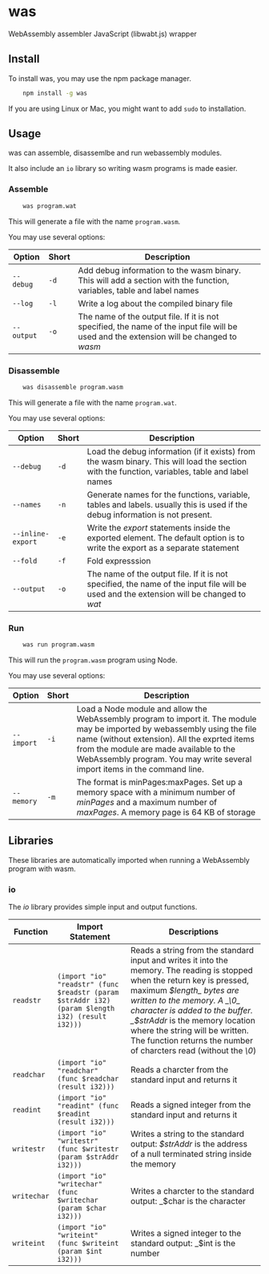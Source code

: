 # was
WebAssembly assembler JavaScript (libwabt.js) wrapper

## Install

To install was, you may use the npm package manager.
````bash
	npm install -g was
````

If you are using Linux or Mac, you might want to add `sudo` to installation.

## Usage

was can assemble, disassemlbe and run webassembly modules.

It also include an `io` library so writing wasm programs is made easier.

### Assemble

````bash
	was program.wat
````

This will generate a file with the name `program.wasm`.

You may use several options:

| Option | Short | Description |
|--------|-------|-------------|
| `--debug` | `-d` | Add debug information to the wasm binary. This will add a section with the function, variables, table and label names |
| `--log` | `-l` | Write a log about the compiled binary file  | 
| `--output` | `-o` | The name of the output file. If it is not specified, the name of the input file will be used and the extension will be changed to _wasm_ | 

### Disassemble

````bash
	was disassemble program.wasm
````

This will generate a file with the name `program.wat`.

You may use several options:

| Option | Short | Description |
|--------|-------|-------------|
| `--debug` | `-d` | Load the debug information (if it exists) from the wasm binary. This will load the section with the function, variables, table and label names |
| `--names` | `-n` | Generate names for the functions, variable, tables and labels. usually this is used if the debug information is not present.  | 
| `--inline-export` | `-e` | Write the _export_ statements inside the exported element. The default option is to write the export as a separate statement | 
| `--fold` | `-f` | Fold expresssion | 
| `--output` | `-o` | The name of the output file. If it is not specified, the name of the input file will be used and the extension will be changed to _wat_ | 

### Run

````bash
	was run program.wasm
````

This will run the `program.wasm` program using Node.

You may use several options:

| Option | Short | Description |
|--------|-------|-------------|
| `--import` | `-i` | Load a Node module and allow the WebAssembly program to import it. The module may be imported by webassembly using the file name (without extension). All the exprted items from the module are made available to the WebAssembly program. You may write several import items in the command line. |
| `--memory` | `-m` | The format is minPages:maxPages. Set up a memory space with a minimum number of _minPages_ and a maximum number of _maxPages_. A memory page is 64 KB of storage | 

## Libraries

These libraries are automatically imported when running a WebAssembly program with wasm.

### io

The _io_ library provides simple input and output functions.

| Function | Import Statement | Descriptions |
|----------|------------|--------------|
| `readstr` | ````(import "io" "readstr" (func $readstr (param $strAddr i32) (param $length i32) (result i32)))```` | Reads a string from the standard input and writes it into the memory. The reading is stopped when the return key is pressed, maximum _$length_ bytes are written to the memory. A _\0_ character is added to the buffer. _$strAddr_ is the memory location where the string will be written. The function returns the  number of charcters read (without the _\0_) |
| `readchar` | ````(import "io" "readchar" (func $readchar (result i32)))```` | Reads a charcter from the standard input and returns it |
| `readint` | ````(import "io" "readint" (func $readint (result i32)))```` | Reads a signed integer from the standard input and returns it |
| `writestr` | ````(import "io" "writestr" (func $writestr (param $strAddr i32)))```` | Writes a string to the standard output: _$strAddr_ is the address of a null terminated string inside the memory |
| `writechar` | ````(import "io" "writechar" (func $writechar (param $char i32)))```` | Writes a charcter to the standard output: _$char is the character |
| `writeint` | ````(import "io" "writeint" (func $writeint (param $int i32)))```` | Writes a signed integer to the standard output: _$int is the number |